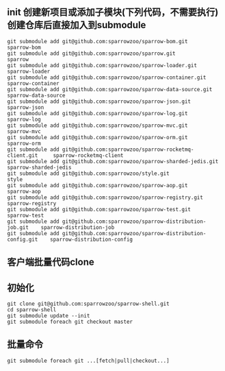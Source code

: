 
init 创建新项目或添加子模块(下列代码，不需要执行) 创建仓库后直接加入到submodule
------------------------------------------------
    git submodule add git@github.com:sparrowzoo/sparrow-bom.git                 sparrow-bom
	git submodule add git@github.com:sparrowzoo/sparrow.git                     sparrow
	git submodule add git@github.com:sparrowzoo/sparrow-loader.git              sparrow-loader
	git submodule add git@github.com:sparrowzoo/sparrow-container.git           sparrow-container
	git submodule add git@github.com:sparrowzoo/sparrow-data-source.git         sparrow-data-source
	git submodule add git@github.com:sparrowzoo/sparrow-json.git                sparrow-json
	git submodule add git@github.com:sparrowzoo/sparrow-log.git                 sparrow-log
	git submodule add git@github.com:sparrowzoo/sparrow-mvc.git                 sparrow-mvc
	git submodule add git@github.com:sparrowzoo/sparrow-orm.git                 sparrow-orm
	git submodule add git@github.com:sparrowzoo/sparrow-rocketmq-client.git     sparrow-rocketmq-client
	git submodule add git@github.com:sparrowzoo/sparrow-sharded-jedis.git       sparrow-sharded-jedis
	git submodule add git@github.com:sparrowzoo/style.git                       style
	git submodule add git@github.com:sparrowzoo/sparrow-aop.git                 sparrow-aop
	git submodule add git@github.com:sparrowzoo/sparrow-registry.git            sparrow-registry
	git submodule add git@github.com:sparrowzoo/sparrow-test.git                sparrow-test
    git submodule add git@github.com:sparrowzoo/sparrow-distribution-job.git    sparrow-distribution-job
    git submodule add git@github.com:sparrowzoo/sparrow-distribution-config.git    sparrow-distribution-config
            	
客户端批量代码clone
---

初始化 
---

	git clone git@github.com:sparrowzoo/sparrow-shell.git
	cd sparrow-shell
	git submodule update --init
	git submodule foreach git checkout master
	
批量命令
----

	git submodule foreach git ...[fetch|pull|checkout...]


